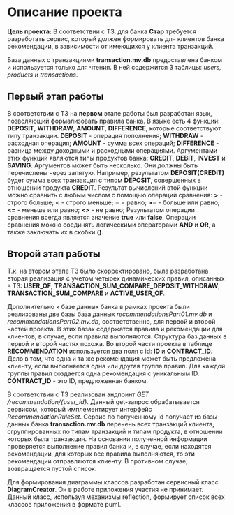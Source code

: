 # Описание проекта

__Цель проекта:__
В соответствии с ТЗ, для банка __Стар__ требуется разработать сервис, который должен формировать для клиентов банка 
рекомендации, в зависимости от имеющихся у клиента транзакций.  

База данных с транзакциями __transaction.mv.db__ 
предоставлена банком и используется только для чтения. В ней содержится 3 таблицы: _users, products и transactions_. 

## Первый этап работы
В соответствии с ТЗ на __первом__ этапе работы был разработан язык, позволяющий формализовать правила банка.
В языке есть 4 функции: __DEPOSIT__, __WITHDRAW__, __AMOUNT__, __DIFFERENCE__, которые соответствуют типу транзакции.
__DEPOSIT__ - операция пополнения;
__WITHDRAW__ - расходная операция;
__AMOUNT__ - сумма всех операций;
__DIFFERENCE__ - разница между доходными и расходными операциями.
Аргументами этих функций являются типы продуктов банка: __CREDIT__, __DEBIT__, __INVEST__ и __SAVING__. Аргументов 
может быть несколько. Они должны быть перечислены через запятую. 
Например, результатом __DEPOSIT(CREDIT)__ будет сумма всех транзакция с типом __DEPOSIT__, совершенных в отношении 
продукта __CREDIT__. Результат вычислений этой функции можно сравнить с любым числом с помощью операций сравнения:
__>__ - строго больше;
__<__ - строго меньше;
__=__ = равно;
__>=__ - больше или равно;
__<=__ - меньше или равно;
__<>__ - не равно;
Результатом операции сравнения всегда является значение __true__ или __false__.
Операции сравнения можно соединять логическими операторами __AND__ и __OR__, а также заключать их в скобки __()__. 

## Второй этап работы
Т.к. на втором этапе ТЗ было скорректировано, была разработана вторая реализация с учетом четырех динамических правил, 
описанных в ТЗ: __USER_OF__, __TRANSACTION_SUM_COMPARE_DEPOSIT_WITHDRAW__, __TRANSACTION_SUM_COMPARE__ и 
__ACTIVE_USER_OF__.

 Дополнительно к базе данных банка в рамках проекта были реализованы две базы база данных _recommendationsPart01.mv.db_ 
 и _recommendationsPart02.mv.db_, соответственно, для первой и второй частей проекта. В этих базах содержатся 
правила и рекомендации для клиентов, в случае, если правила выполняются. Структура баз данных в первой и второй частях 
 похожа.
Во второй части проекта в таблице __RECOMMENDATION__ используется два поля с id: __ID__ и __CONTRACT_ID__.
 Дело в том, что одна и та же рекомендация может быть предложена клиенту, если выполняется одна или другая группа 
 правил. Для каждой группы правил создается одна рекомендация с уникальным ID. __CONTRACT_ID__ - это ID, 
 предложенная банком. 

В соответствии с ТЗ реализован эндпоинт _GET /recommendation/{user_id}_. 
Данный get-запрос обрабатывается сервисом, который имплементирует интерфейс _RecommendationRuleSet_. Сервис по 
полученному id получает из базы данных банка __transaction.mv.db__ перечень всех 
транзакций клиента, сгруппированных по типам транзакций и типам продукта, в отношении которых была транзакция. На 
основании полученной информации проверяется выполнение правил банка и, в случае, если находятся рекомендации, для 
которых все правила выполняются, то эти рекомендации отправляются клиенту. В противном случае, возвращается пустой 
список.

Для формирования диаграммы классов разработан сервисный класс __DiagramCreator__. Он в работе приложения участия не 
принимает. Данный класс, используя механизмы reflection, формирует список всех классов приложения в формате puml.